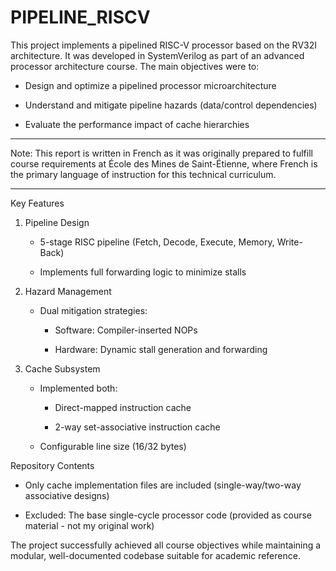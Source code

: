 # PIPELINE_RISCV

This project implements a pipelined RISC-V processor based on the RV32I architecture. It was developed in SystemVerilog as part of an advanced processor architecture course. The main objectives were to:

- Design and optimize a pipelined processor microarchitecture

- Understand and mitigate pipeline hazards (data/control dependencies)

- Evaluate the performance impact of cache hierarchies

--- 

Note: This report is written in French as it was originally prepared to fulfill course requirements at École des Mines de Saint-Étienne, where French is the primary language of instruction for this technical curriculum.

--- 

Key Features

1. Pipeline Design

    - 5-stage RISC pipeline (Fetch, Decode, Execute, Memory, Write-Back)

    - Implements full forwarding logic to minimize stalls

2. Hazard Management

    - Dual mitigation strategies:

        - Software: Compiler-inserted NOPs

        - Hardware: Dynamic stall generation and forwarding

3. Cache Subsystem

    - Implemented both:

        - Direct-mapped instruction cache

        - 2-way set-associative instruction cache

    - Configurable line size (16/32 bytes)

Repository Contents

- Only cache implementation files are included (single-way/two-way associative designs)

- Excluded: The base single-cycle processor code (provided as course material - not my original work)

The project successfully achieved all course objectives while maintaining a modular, well-documented codebase suitable for academic reference.